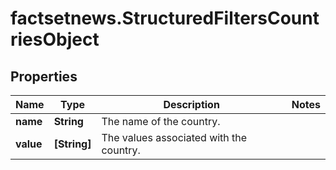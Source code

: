 # factsetnews.StructuredFiltersCountriesObject

## Properties

Name | Type | Description | Notes
------------ | ------------- | ------------- | -------------
**name** | **String** | The name of the country. | 
**value** | **[String]** | The values associated with the country. | 



